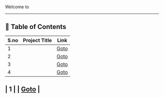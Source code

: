 # 

Welcome to 

---

## 📅 Table of Contents

| S.no | Project Title                                      | Link                                      |
|------|----------------------------------------------------|-------------------------------------------|
| 1    |                                                    | [Goto](1/README.md)                       |
| 2    |                                                    | [Goto](2/README.md)                       |
| 3    |                                                    | [Goto](3/README.md)                       |
| 4    |                                                    | [Goto](4/README.md)                       |


| 1    |                                                    | [Goto](1/mastery_challenge/README.md)     |
---

